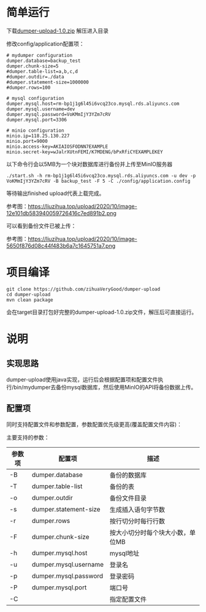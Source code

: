 # 简单运行
下载[dumper-upload-1.0.zip](https://github.com/zihuaVeryGood/dumper-upload/releases/download/1.0/dumper-upload-1.0.zip) 解压进入目录

修改config/application配置项：
```shell script
# mydumper configuration
dumper.database=backup_test
dumper.chunk-size=5
#dumper.table-list=a,b,c,d
#dumper.outdir=./data
#dumper.statement-size=1000000
#dumper.rows=100

# mysql configuration
dumper.mysql.host=rm-bp1j1g6l45i6vcq23co.mysql.rds.aliyuncs.com
dumper.mysql.username=dev
dumper.mysql.password=VoKMmIjY3YZm7cRV
dumper.mysql.port=3306

# minio configuration
minio.ip=118.25.130.227
minio.port=9000
minio.access-key=AKIAIOSFODNN7EXAMPLE
minio.secret-key=wJalrXUtnFEMI/K7MDENG/bPxRfiCYEXAMPLEKEY
```

以下命令行会以5MB为一个块对数据库进行备份并上传至MinIO服务器
```shell script
./start.sh -h rm-bp1j1g6l45i6vcq23co.mysql.rds.aliyuncs.com -u dev -p VoKMmIjY3YZm7cRV -B backup_test -F 5 -C ./config/application.config
```

等待输出finished upload代表上载完成。

参考图：https://liuzihua.top/upload/2020/10/image-12e101db583940059726416c7ed891b2.png


可以看到备份文件已被上传：

参考图：https://liuzihua.top/upload/2020/10/image-5650f876d08c44f483b6a7c1645751a7.png

# 项目编译

```shell script
git clone https://github.com/zihuaVeryGood/dumper-upload
cd dumper-upload
mvn clean package
```
会在target目录打包好完整的dumper-upload-1.0.zip文件，解压后可直接运行。


# 说明
## 实现思路
dumper-upload使用java实现，运行后会根据配置项和配置文件执行/bin/mydumper去备份mysql数据库，然后使用MinIO的API将备份数据上传。

## 配置项
同时支持配置文件和参数配置，参数配置优先级更高(覆盖配置文件内容)：

主要支持的参数：

参数项 | 配置项 | 描述
---|---|---
-B | dumper.database | 备份的数据库
-T | dumper.table-list | 备份的表
-o | dumper.outdir | 备份文件目录
-s | dumper.statement-size | 生成插入语句字节数
-r | dumper.rows | 按行切分时每行行数
-F | dumper.chunk-size | 按大小切分时每个块大小数，单位MB
-h | dumper.mysql.host | mysql地址
-u | dumper.mysql.username | 登录名
-p | dumper.mysql.password | 登录密码
-P | dumper.mysql.port | 端口号
-C | | 指定配置文件




